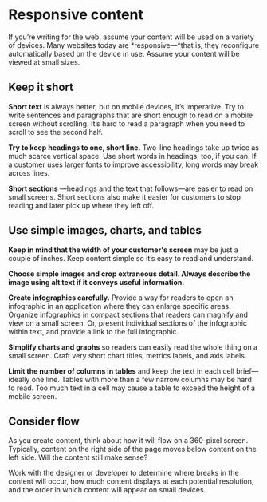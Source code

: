 # Responsive content

If you’re writing for the web, assume your content will be used on a variety of devices. Many websites today are *responsive—*that is,
they reconfigure automatically based on the device in use. Assume
your content will be viewed at small sizes. 

## **Keep it short**

**Short text** is always better, but on mobile devices, it’s imperative. Try
to write sentences and paragraphs that are short enough to read on
a mobile screen without scrolling. It’s hard to read a paragraph
when you need to scroll to see the second half. 

**Try to keep headings to one, short line.** Two-line headings
take up twice as much scarce vertical space. Use short words
in headings, too, if you can. If a customer uses larger fonts to
improve accessibility, long words may break across lines. 

**Short sections** —headings
and the text that follows—are easier to read on small screens.
Short sections also make it easier for customers to stop
reading and later pick up where they left off. 

## **Use simple images, charts, and tables**

**Keep in mind that the width of your customer's screen**  may be just a couple of inches. Keep content simple so it’s easy to read and understand. 

**Choose simple images and crop extraneous detail. Always describe the image using alt text if it conveys useful information.**

**Create infographics carefully.** 
Provide a way for readers to open an infographic in an application
where they can enlarge specific areas. Organize infographics in
compact sections that readers can magnify and view on a small
screen. Or, present individual sections of the infographic
within text, and provide a link to the full infographic.

**Simplify charts and graphs** so
readers can easily read the whole thing on a small screen. Craft
very short chart titles, metrics labels, and axis labels. 

**Limit the number of columns in tables** 
and keep the text in each cell brief—ideally one line. Tables with
more than a few narrow columns may be hard to read. Too much text
in a cell may cause a table to exceed the height of a mobile
screen. 

## **Consider flow**

As
you create content, think about how it will flow on a 360-pixel
screen. Typically, content on the right side of the page
moves below content on the left side. Will the content still make
sense?

Work
with the designer or developer to determine where breaks in the content
will occur, how much content displays at each potential resolution,
and the order in which content will appear on small
devices.
